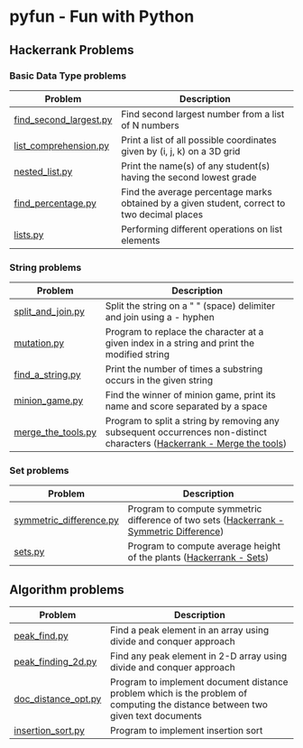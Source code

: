 # pyfun - Fun with Python

## Hackerrank Problems

### Basic Data Type problems

| Problem  | Description |
| ------------- | ------------- |
| [find_second_largest.py](/hackerrank/basic_problems/find_second_largest.py)   | Find second largest number from a list of N numbers |
| [list_comprehension.py](/hackerrank/basic_problems/list_comprehension.py)   | Print a list of all possible coordinates given by (i, j, k) on a 3D grid  |
| [nested_list.py](/hackerrank/basic_problems/nested_list.py)   | Print the name(s) of any student(s) having the second lowest grade |
| [find_percentage.py](/hackerrank/basic_problems/find_percentage.py)   | Find the average percentage marks obtained by a given student, correct to two decimal places |
| [lists.py](/hackerrank/basic_problems/lists.py)   | Performing different operations on list elements |

### String problems

| Problem  | Description |
| ------------- | ------------- |
| [split_and_join.py](/hackerrank/strings/split_and_join.py)   | Split the string on a " " (space) delimiter and join using a - hyphen |
| [mutation.py](/hackerrank/strings/mutation.py)   | Program to replace the character at a given index in a string and print the modified string |
| [find_a_string.py](/hackerrank/strings/find_a_string.py)   | Print the number of times a substring occurs in the given string |
| [minion_game.py](/hackerrank/strings/minion_game.py)   | Find the winner of minion game, print its name and score separated by a space |
| [merge_the_tools.py](/hackerrank/strings/merge_the_tools.py)   | Program to split a string by removing any subsequent occurrences non-distinct characters ([Hackerrank - Merge the tools](https://www.hackerrank.com/challenges/merge-the-tools)) |

### Set problems

| Problem  | Description |
| ------------- | ------------- |
| [symmetric_difference.py](/hackerrank/sets/symmetric_difference.py)   | Program to compute symmetric difference of two sets ([Hackerrank - Symmetric Difference](https://www.hackerrank.com/challenges/symmetric-difference)) |
| [sets.py](/hackerrank/sets/sets.py)   | Program to compute average height of the plants ([Hackerrank - Sets](https://www.hackerrank.com/challenges/py-introduction-to-sets)) |


## Algorithm problems
| Problem  | Description |
| ------------- | ------------- |
| [peak_find.py](Algorithms/peak_find.py)   | Find a peak element in an array using divide and conquer approach |
| [peak_finding_2d.py](Algorithms/peak_finding_2d.py)   | Find any peak element in 2-D array using divide and conquer approach |
| [doc_distance_opt.py](Algorithms/doc_distance_opt.py)   | Program to implement document distance problem which is the problem of computing the distance between two given text documents |
| [insertion_sort.py](Algorithms/insertion_sort.py)   | Program to implement insertion sort  |

